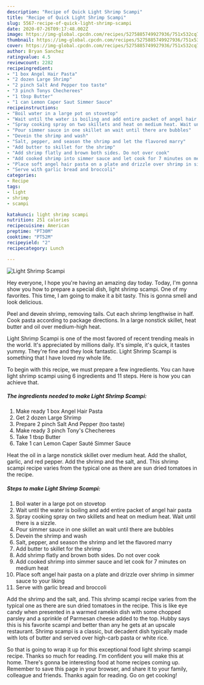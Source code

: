 ```yaml
---
description: "Recipe of Quick Light Shrimp Scampi"
title: "Recipe of Quick Light Shrimp Scampi"
slug: 5567-recipe-of-quick-light-shrimp-scampi
date: 2020-07-26T09:17:48.002Z
image: https://img-global.cpcdn.com/recipes/5275885749927936/751x532cq70/light-shrimp-scampi-recipe-main-photo.jpg
thumbnail: https://img-global.cpcdn.com/recipes/5275885749927936/751x532cq70/light-shrimp-scampi-recipe-main-photo.jpg
cover: https://img-global.cpcdn.com/recipes/5275885749927936/751x532cq70/light-shrimp-scampi-recipe-main-photo.jpg
author: Bryan Sanchez
ratingvalue: 4.5
reviewcount: 2282
recipeingredient:
- "1 box Angel Hair Pasta"
- "2 dozen Large Shrimp"
- "2 pinch Salt And Pepper too taste"
- "3 pinch Tonys Checherees"
- "1 tbsp Butter"
- "1 can Lemon Caper Saut Simmer Sauce"
recipeinstructions:
- "Boil water in a large pot on stovetop"
- "Wait until the water is boiling and add entire packet of angel hair pasta"
- "Spray cooking spray on two skillets and heat on medium heat. Wait until there is a sizzle."
- "Pour simmer sauce in one skillet an wait until there are bubbles"
- "Devein the shrimp and wash"
- "Salt, pepper, and season the shrimp and let the flavored marry"
- "Add butter to skillet for the shrimp"
- "Add shrimp flatly and brown both sides. Do not over cook"
- "Add cooked shrimp into simmer sauce and let cook for 7 minutes on medium heat"
- "Place soft angel hair pasta on a plate and drizzle over shrimp in simmer sauce to your liking"
- "Serve with garlic bread and broccoli"
categories:
- Recipe
tags:
- light
- shrimp
- scampi

katakunci: light shrimp scampi 
nutrition: 251 calories
recipecuisine: American
preptime: "PT30M"
cooktime: "PT52M"
recipeyield: "2"
recipecategory: Lunch

---
```



![Light Shrimp Scampi](https://img-global.cpcdn.com/recipes/5275885749927936/751x532cq70/light-shrimp-scampi-recipe-main-photo.jpg)

Hey everyone, I hope you're having an amazing day today. Today, I'm gonna show you how to prepare a special dish, light shrimp scampi. One of my favorites. This time, I am going to make it a bit tasty. This is gonna smell and look delicious.

Peel and devein shrimp, removing tails. Cut each shrimp lengthwise in half. Cook pasta according to package directions. In a large nonstick skillet, heat butter and oil over medium-high heat.

Light Shrimp Scampi is one of the most favored of recent trending meals in the world. It's appreciated by millions daily. It's simple, it's quick, it tastes yummy. They're fine and they look fantastic. Light Shrimp Scampi is something that I have loved my whole life.


To begin with this recipe, we must prepare a few ingredients. You can have light shrimp scampi using 6 ingredients and 11 steps. Here is how you can achieve that.

<!--inarticleads1-->

##### The ingredients needed to make Light Shrimp Scampi:

1. Make ready 1 box Angel Hair Pasta
1. Get 2 dozen Large Shrimp
1. Prepare 2 pinch Salt And Pepper (too taste)
1. Make ready 3 pinch Tony&#39;s Checherees
1. Take 1 tbsp Butter
1. Take 1 can Lemon Caper Sauté Simmer Sauce


Heat the oil in a large nonstick skillet over medium heat. Add the shallot, garlic, and red pepper. Add the shrimp and the salt, and. This shrimp scampi recipe varies from the typical one as there are sun dried tomatoes in the recipe. 

<!--inarticleads2-->

##### Steps to make Light Shrimp Scampi:

1. Boil water in a large pot on stovetop
1. Wait until the water is boiling and add entire packet of angel hair pasta
1. Spray cooking spray on two skillets and heat on medium heat. Wait until there is a sizzle.
1. Pour simmer sauce in one skillet an wait until there are bubbles
1. Devein the shrimp and wash
1. Salt, pepper, and season the shrimp and let the flavored marry
1. Add butter to skillet for the shrimp
1. Add shrimp flatly and brown both sides. Do not over cook
1. Add cooked shrimp into simmer sauce and let cook for 7 minutes on medium heat
1. Place soft angel hair pasta on a plate and drizzle over shrimp in simmer sauce to your liking
1. Serve with garlic bread and broccoli


Add the shrimp and the salt, and. This shrimp scampi recipe varies from the typical one as there are sun dried tomatoes in the recipe. This is like eye candy when presented in a warmed ramekin dish with some chopped parsley and a sprinkle of Parmesan cheese added to the top. Hubby says this is his favorite scampi and better than any he gets at an upscale restaurant. Shrimp scampi is a classic, but decadent dish typically made with lots of butter and served over high-carb pasta or white rice. 

So that is going to wrap it up for this exceptional food light shrimp scampi recipe. Thanks so much for reading. I'm confident you will make this at home. There's gonna be interesting food at home recipes coming up. Remember to save this page in your browser, and share it to your family, colleague and friends. Thanks again for reading. Go on get cooking!
